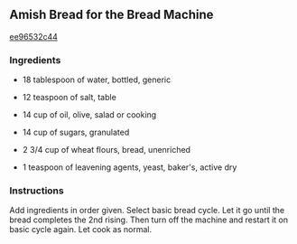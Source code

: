 ## Amish Bread for the Bread Machine

[ee96532c44](http://www.food.com/recipe/amish-bread-for-the-bread-machine-47090)

### Ingredients

 - 18 tablespoon of water, bottled, generic

 - 12 teaspoon of salt, table

 - 14 cup of oil, olive, salad or cooking

 - 14 cup of sugars, granulated

 - 2 3/4 cup of wheat flours, bread, unenriched

 - 1 teaspoon of leavening agents, yeast, baker's, active dry

### Instructions

Add ingredients in order given. Select basic bread cycle. Let it go until the bread completes the 2nd rising. Then turn off the machine and restart it on basic cycle again. Let cook as normal.